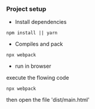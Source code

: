 ### Project setup

- Install dependencies
```
npm install || yarn
```

- Compiles and pack
```
npx webpack
```

- run in browser

execute the flowing code
```
npx webpack
```
then open the file 'dist/main.html'
